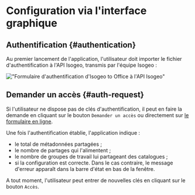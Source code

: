 # Configuration via l'interface graphique

## Authentification {#authentication}

Au premier lancement de l'application, l'utilisateur doit importer le fichier d'authentification à l'API Isogeo, transmis par l'équipe Isogeo :

!["Formulaire d'authentification d'Isogeo to Office à l'API Isogeo"](/assets/i2o_auth_form.png)


## Demander un accès {#auth-request}

Si l'utilisateur ne dispose pas de clés d'authentification, il peut en faire la demande en cliquant sur le bouton `Demander un accès` ou directement sur [le formulaire en ligne](https://pipedrivewebforms.com/form/427397f21f1417e5b937b673dfa12c9052944).

Une fois l'authentification établie, l'application indique :

* le total de métadonnées partagées ;
* le nombre de partages qui l'alimentent ;
* le nombre de groupes de travail lui partageant des catalogues ;
* si la configuration est correcte. Dans le cas contraire, le message d'erreur apparaît dans la barre d'état en bas de la fenêtre.

A tout moment, l'utilisateur peut entrer de nouvelles clés en cliquant sur le bouton `Accès`.


